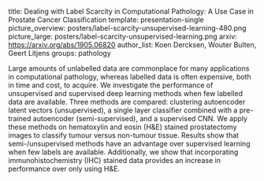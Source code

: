 title: Dealing with Label Scarcity in Computational Pathology: A Use Case in Prostate Cancer Classification
template: presentation-single
picture_overview: posters/label-scarcity-unsupervised-learning-480.png
picture_large: posters/label-scarcity-unsupervised-learning.png
arxiv: https://arxiv.org/abs/1905.06820
author_list: Koen Dercksen, Wouter Bulten, Geert Litjens
groups: pathology

Large amounts of unlabelled data are commonplace for many applications in computational pathology, whereas labelled data is often expensive, both in time and cost, to acquire. We investigate the performance of unsupervised and supervised deep learning methods when few labelled data are available. Three methods are compared: clustering autoencoder latent vectors (unsupervised), a single layer classifier combined with a pre-trained autoencoder (semi-supervised), and a supervised CNN. We apply these methods on hematoxylin and eosin (H&E) stained prostatectomy images to classify tumour versus non-tumour tissue. Results show that semi-/unsupervised methods have an advantage over supervised learning when few labels are available. Additionally, we show that incorporating immunohistochemistry (IHC) stained data provides an increase in performance over only using H&E.
